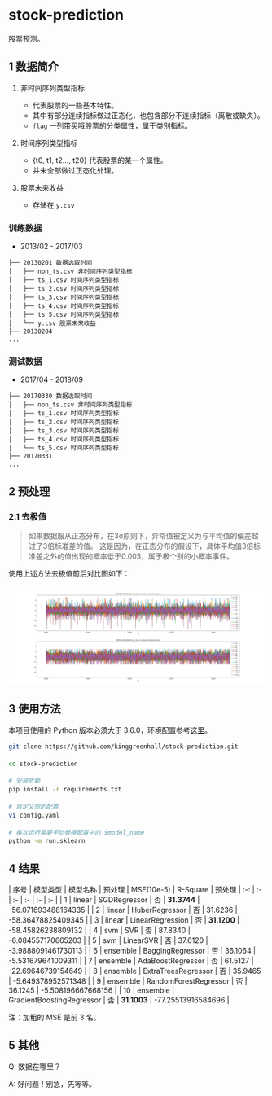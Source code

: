 # stock-prediction

股票预测。

## 1 数据简介

1. 非时间序列类型指标
    - 代表股票的一些基本特性。
    - 其中有部分连续指标做过正态化，也包含部分不连续指标（离散或缺失）。
    - `flag` 一列带买哦股票的分类属性，属于类别指标。

2. 时间序列类型指标
    - {t0, t1, t2..., t20} 代表股票的某一个属性。
    - 并未全部做过正态化处理。

3. 股票未来收益
    - 存储在 `y.csv`

### 训练数据

- 2013/02 - 2017/03

```
├── 20130201 数据选取时间
│   ├── non_ts.csv 非时间序列类型指标
│   ├── ts_1.csv 时间序列类型指标
│   ├── ts_2.csv 时间序列类型指标
│   ├── ts_3.csv 时间序列类型指标
│   ├── ts_4.csv 时间序列类型指标
│   ├── ts_5.csv 时间序列类型指标
│   └── y.csv 股票未来收益
├── 20130204
...
```

### 测试数据

- 2017/04 - 2018/09

```
├── 20170330 数据选取时间
│   ├── non_ts.csv 非时间序列类型指标
│   ├── ts_1.csv 时间序列类型指标
│   ├── ts_2.csv 时间序列类型指标
│   ├── ts_3.csv 时间序列类型指标
│   ├── ts_4.csv 时间序列类型指标
│   └── ts_5.csv 时间序列类型指标
├── 20170331
...
```

## 2 预处理

### 2.1 去极值

> 如果数据服从正态分布，在3σ原则下，异常值被定义为与平均值的偏差超过了3倍标准差的值。
> 这是因为，在正态分布的假设下，具体平均值3倍标准差之外的值出现的概率低于0.003，属于极个别的小概率事件。

使用上述方法去极值前后对比图如下：

![](./src/20130201_non_ts_remove_extreme_value.png)

## 3 使用方法

本项目使用的 Python 版本必须大于 3.6.0，环境配置参考[这里](https://www.v2ai.cn/linux/2018/04/29/LX-2.html)。

```bash
git clone https://github.com/kinggreenhall/stock-prediction.git

cd stock-prediction

# 安装依赖
pip install -r requirements.txt

# 自定义你的配置
vi config.yaml

# 每次运行需要手动替换配置中的 $model_name
python -m run.sklearn
```

## 4 结果

| 序号 | 模型类型 | 模型名称 | 预处理 | MSE(10e-5) | R-Square | 预处理
| :-: | :- | :- | :- | :- | :- |
| 1 | linear | SGDRegressor | 否 | **31.3744** | -56.071693488164335 |
| 2 | linear | HuberRegressor | 否 | 31.6236 | -58.36478825409345 |
| 3 | linear | LinearRegression | 否 | **31.1200** | -58.45826238809132 |
| 4 | svm | SVR | 否 | 87.8340 | -6.084557170665203 |
| 5 | svm | LinearSVR | 否 | 37.6120 | -3.9888091461730113 |
| 6 | ensemble | BaggingRegressor | 否 | 36.1064 | -5.531679641009311 |
| 7 | ensemble | AdaBoostRegressor | 否 | 61.5127 | -22.69646739154649 |
| 8 | ensemble | ExtraTreesRegressor | 否 | 35.9465 | -5.649378952571348 |
| 9 | ensemble | RandomForestRegressor | 否 | 36.1245 | -5.508196667668156 |
| 10 | ensemble | GradientBoostingRegressor | 否 | **31.1003** | -77.25513916584696 |

注：加粗的 MSE 是前 3 名。

## 5 其他

Q: 数据在哪里？

A: 好问题！别急，先等等。

